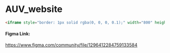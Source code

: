 # AUV_website

```html
<iframe style="border: 1px solid rgba(0, 0, 0, 0.1);" width="800" height="450" src="https://www.figma.com/embed?embed_host=share&url=https%3A%2F%2Fwww.figma.com%2Ffile%2F4nHMc6VymBpHvfXze4rYzg%2FRelume-Library-(Community)%3Ftype%3Ddesign%26node-id%3D1%253A641%26mode%3Ddesign%26t%3Dh2hCU3RmZL1M91S5-1" allowfullscreen></iframe>
```

#### Figma Link:
https://www.figma.com/community/file/1296412284759133584
